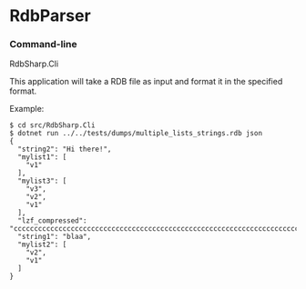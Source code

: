 # RdbParser

### Command-line

RdbSharp.Cli

This application will take a RDB file as input and format it in the specified format.

Example:

```
$ cd src/RdbSharp.Cli
$ dotnet run ../../tests/dumps/multiple_lists_strings.rdb json
{
  "string2": "Hi there!",
  "mylist1": [
    "v1"
  ],
  "mylist3": [
    "v3",
    "v2",
    "v1"
  ],
  "lzf_compressed": "cccccccccccccccccccccccccccccccccccccccccccccccccccccccccccccccccccccccccccccccccccccccccccccccccccccccccccccccccccccc",
  "string1": "blaa",
  "mylist2": [
    "v2",
    "v1"
  ]
}

